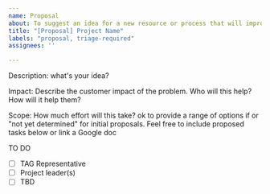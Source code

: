 ```yaml
---
name: Proposal
about: To suggest an idea for a new resource or process that will improve cloud native security that you want to work on (if you have an idea that you don't personally want to work on, make a "suggestion")
title: "[Proposal] Project Name"
labels: "proposal, triage-required"
assignees: ''

---
```


Description: what's your idea?

Impact: Describe the customer impact of the problem. Who will this help?  How will it help them?

Scope: How much effort will this take? ok to provide a range of options if or "not yet determined" for initial proposals.  Feel free to include proposed tasks below or link a Google doc

TO DO
- [ ] TAG Representative
- [ ] Project leader(s)
- [ ] TBD

